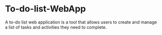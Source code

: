 # To-do-list-WebApp
A to-do list web application is a tool that allows users to create and manage a list of tasks and activities they need to complete.
